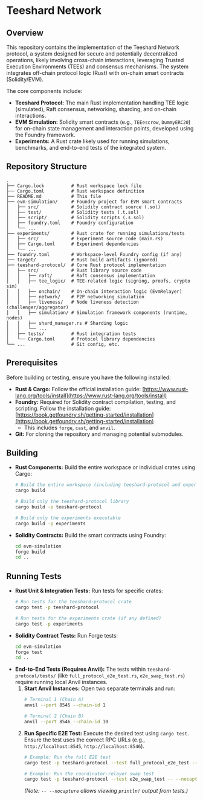 # Teeshard Network

## Overview

This repository contains the implementation of the Teeshard Network protocol, a system designed for secure and potentially decentralized operations, likely involving cross-chain interactions, leveraging Trusted Execution Environments (TEEs) and consensus mechanisms. The system integrates off-chain protocol logic (Rust) with on-chain smart contracts (Solidity/EVM).

The core components include:

*   **Teeshard Protocol:** The main Rust implementation handling TEE logic (simulated), Raft consensus, networking, sharding, and on-chain interactions.
*   **EVM Simulation:** Solidity smart contracts (e.g., `TEEescrow`, `DummyERC20`) for on-chain state management and interaction points, developed using the Foundry framework.
*   **Experiments:** A Rust crate likely used for running simulations, benchmarks, and end-to-end tests of the integrated system.

## Repository Structure

```
.
├── Cargo.lock          # Rust workspace lock file
├── Cargo.toml          # Rust workspace definition
├── README.md           # This file
├── evm-simulation/     # Foundry project for EVM smart contracts
│   ├── src/            # Solidity contract source (.sol)
│   ├── test/           # Solidity tests (.t.sol)
│   ├── script/         # Solidity scripts (.s.sol)
│   ├── foundry.toml    # Foundry configuration
│   └── ...
├── experiments/        # Rust crate for running simulations/tests
│   ├── src/            # Experiment source code (main.rs)
│   ├── Cargo.toml      # Experiment dependencies
│   └── ...
├── foundry.toml        # Workspace-level Foundry config (if any)
├── target/             # Rust build artifacts (ignored)
├── teeshard-protocol/  # Core Rust protocol implementation
│   ├── src/            # Rust library source code
│   │   ├── raft/       # Raft consensus implementation
│   │   ├── tee_logic/  # TEE-related logic (signing, proofs, crypto sim)
│   │   ├── onchain/    # On-chain interaction logic (EvmRelayer)
│   │   ├── network/    # P2P networking simulation
│   │   ├── liveness/   # Node liveness detection (challenger/aggregator)
│   │   ├── simulation/ # Simulation framework components (runtime, nodes)
│   │   ├── shard_manager.rs # Sharding logic
│   │   └── ...
│   ├── tests/          # Rust integration tests
│   └── Cargo.toml      # Protocol library dependencies
└── ...                 # Git config, etc.
```

## Prerequisites

Before building or testing, ensure you have the following installed:

*   **Rust & Cargo:** Follow the official installation guide: [https://www.rust-lang.org/tools/install](https://www.rust-lang.org/tools/install)
*   **Foundry:** Required for Solidity contract compilation, testing, and scripting. Follow the installation guide: [https://book.getfoundry.sh/getting-started/installation](https://book.getfoundry.sh/getting-started/installation)
    *   This includes `forge`, `cast`, and `anvil`.
*   **Git:** For cloning the repository and managing potential submodules.

## Building

*   **Rust Components:** Build the entire workspace or individual crates using Cargo:
    ```bash
    # Build the entire workspace (including teeshard-protocol and experiments)
    cargo build

    # Build only the teeshard-protocol library
    cargo build -p teeshard-protocol

    # Build only the experiments executable
    cargo build -p experiments
    ```
*   **Solidity Contracts:** Build the smart contracts using Foundry:
    ```bash
    cd evm-simulation
    forge build
    cd ..
    ```

## Running Tests

*   **Rust Unit & Integration Tests:** Run tests for specific crates:
    ```bash
    # Run tests for the teeshard-protocol crate
    cargo test -p teeshard-protocol

    # Run tests for the experiments crate (if any defined)
    cargo test -p experiments
    ```
*   **Solidity Contract Tests:** Run Forge tests:
    ```bash
    cd evm-simulation
    forge test
    cd ..
    ```
*   **End-to-End Tests (Requires Anvil):** The tests within `teeshard-protocol/tests/` (like `full_protocol_e2e_test.rs`, `e2e_swap_test.rs`) require running local Anvil instances.
    1.  **Start Anvil Instances:** Open two separate terminals and run:
        ```bash
        # Terminal 1 (Chain A)
        anvil --port 8545 --chain-id 1

        # Terminal 2 (Chain B)
        anvil --port 8546 --chain-id 10
        ```
    2.  **Run Specific E2E Test:** Execute the desired test using `cargo test`. Ensure the test uses the correct RPC URLs (e.g., `http://localhost:8545`, `http://localhost:8546`).
        ```bash
        # Example: Run the full E2E test
        cargo test -p teeshard-protocol --test full_protocol_e2e_test -- --nocapture

        # Example: Run the coordinator-relayer swap test
        cargo test -p teeshard-protocol --test e2e_swap_test -- --nocapture
        ```
        *(Note: `-- --nocapture` allows viewing `println!` output from tests.)*
